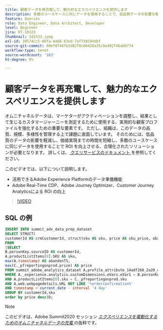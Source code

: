 ```yaml
---
title: 顧客データを再充電して、魅力的なエクスペリエンスを提供します
description: 多数のユースケースに同じデータを使用することで、低品質データの影響を軽減し、価値創出までの時間を短縮し、ROI を向上させる方法を説明します。
feature: Queries
role: Data Engineer, Data Architect, Developer
level: Beginner
jira: KT-10323
thumbnail: 342533.jpeg
exl-id: 30574cc5-66fa-4ab8-83ed-7af710294dbf
source-git-commit: 00ef0f40fb3d82f0c06428a35c0e402f46ab6774
workflow-type: tm+mt
source-wordcount: '163'
ht-degree: 0%

---
```


# 顧客データを再充電して、魅力的なエクスペリエンスを提供します

オムニチャネルデータは、マーケターがアクティベーションを調整し、結果として生じるカスタマージャーニーを測定するために使用する、実用的な顧客プロファイルを強化するための重要な要素です。 ただし、組織は、このデータの品質、規模、多様性を管理する上で課題に直面しています。 そのためには、低品質のデータの影響を軽減し、価値実現までの時間を短縮し、多数のユースケースに同じデータを使用することで ROI を向上させる、合理化されたソリューションが必要となります。
詳しくは、[ クエリサービスのドキュメント ](https://experienceleague.adobe.com/docs/experience-platform/query/home.html?lang=ja) を参照してください。

このビデオでは、以下について説明します。

* 活用できるAdobe Experience Platformのデータ準備機能
* Adobe Real-Time CDP、Adobe Journey Optimizer、Customer Journey Analyticsによる ROI の向上

>[!VIDEO](https://video.tv.adobe.com/v/342533?learn=on)

## SQL の例

```sql
INSERT INTO summit_adv_data_prep_dataset
SELECT STRUCT(
customerId AS crmCustomerId, struct(sku AS sku, price AS sku_price, abandonTS AS abandonTS) AS abandonBrowse) AS _pfreportingonprod
FROM
(SELECT
B.personKey.sourceID AS customerId,
A.productListItems[0].SKU AS sku,
max(A.timestamp) AS abandonTS,
max(C._pfreportingonprod.price) AS price
FROM summit_adobe_analytics_dataset A,profile_attribute_14adf268_2a20_4dee_bee6_a6b0e34616a9 B,summit_product_dataset C
WHERE A._experience.analytics.customDimensions.eVars.eVar1 = B.personKey.sourceID
AND A.productListItems[0].sku = C._pfreportingonprod.sku
AND A.web.webpagedetails.URL NOT LIKE '%orderconfirmation%'
AND timestamp > current_date - interval '4 day'
GROUP BY customerId,sku
order by price desc)D;
```

>[!NOTE]
>
>このビデオは、Adobe Summit2020 セッション *[エクスペリエンスを電動化するためのオムニチャネルデータの充電 ](https://business.adobe.com/summit/2022/sessions/recharging-omnichannel-data-for-electrifying-exper-s409.html)* の抜粋です。
